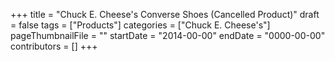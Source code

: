 +++
title = "Chuck E. Cheese's Converse Shoes (Cancelled Product)"
draft = false
tags = ["Products"]
categories = ["Chuck E. Cheese's"]
pageThumbnailFile = ""
startDate = "2014-00-00"
endDate = "0000-00-00"
contributors = []
+++
